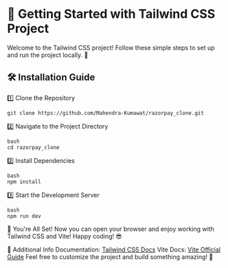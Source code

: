 # 🚀 Getting Started with Tailwind CSS Project

Welcome to the Tailwind CSS project! Follow these simple steps to set up and run the project locally. 🌟

## 🛠️ Installation Guide
1️⃣ Clone the Repository

```
git clone https://github.com/Mahendra-Kumawat/razorpay_clone.git

```

2️⃣ Navigate to the Project Directory

```
bash
cd razorpay_clone
```

2️⃣ Install Dependencies

```
bash
npm install
```

3️⃣ Start the Development Server

```
bash
npm run dev
```

🎉 You're All Set!
Now you can open your browser and enjoy working with Tailwind CSS and Vite! Happy coding! 😎

📄 Additional Info
Documentation: [Tailwind CSS Docs](https://tailwindcss.com/docs)
Vite Docs: [Vite Official Guide](https://vite.dev/guide)
Feel free to customize the project and build something amazing! 🚀
